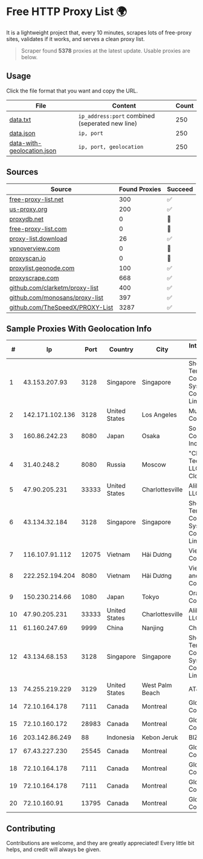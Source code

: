 
# Free HTTP Proxy List 🌍

It is a lightweight project that, every 10 minutes, scrapes lots of free-proxy sites, validates if it works, and serves a clean proxy list.


> Scraper found **5378** proxies at the latest update. Usable proxies are below.

## Usage

Click the file format that you want and copy the URL.


|File|Content|Count|
|----|-------|-----|
|[data.txt](https://raw.githubusercontent.com/themiralay/Proxy-List-World/master/data.txt)|`ip_address:port` combined (seperated new line)|250|
|[data.json](https://raw.githubusercontent.com/themiralay/Proxy-List-World/master/data.json)|`ip, port`|250|
|[data-with-geolocation.json](https://raw.githubusercontent.com/themiralay/Proxy-List-World/master/data-with-geolocation.json)|`ip, port, geolocation`|250|

## Sources

|Source|Found Proxies|Succeed|
|------|-------------|-------|
|[free-proxy-list.net](https://free-proxy-list.net)|300|✅|
|[us-proxy.org](https://www.us-proxy.org)|200|✅|
|[proxydb.net](http://proxydb.net)|0|🚫|
|[free-proxy-list.com](https://free-proxy-list.com/?page=&port=&type%5B%5D=http&type%5B%5D=https&up_time=0&search=Search)|0|🚫|
|[proxy-list.download](https://www.proxy-list.download/HTTP)|26|✅|
|[vpnoverview.com](https://vpnoverview.com/privacy/anonymous-browsing/free-proxy-servers)|0|🚫|
|[proxyscan.io](https://www.proxyscan.io)|0|🚫|
|[proxylist.geonode.com](https://proxylist.geonode.com/api/proxy-list?limit=300&page=1&sort_by=lastChecked&sort_type=desc&protocols=http,https)|100|✅|
|[proxyscrape.com](https://api.proxyscrape.com/v2/?request=displayproxies&protocol=http&timeout=10000&country=all&ssl=all&anonymity=all)|668|✅|
|[github.com/clarketm/proxy-list](https://raw.githubusercontent.com/clarketm/proxy-list/master/proxy-list-raw.txt)|400|✅|
|[github.com/monosans/proxy-list](https://raw.githubusercontent.com/monosans/proxy-list/main/proxies/http.txt)|397|✅|
|[github.com/TheSpeedX/PROXY-List](https://raw.githubusercontent.com/TheSpeedX/PROXY-List/master/http.txt)|3287|✅|


## Sample Proxies With Geolocation Info

|#|Ip|Port|Country|City|Internet Service Provider|
|-|--|----|-------|----|-------------------------|
|1|43.153.207.93|3128|Singapore|Singapore|Shenzhen Tencent Computer Systems Company Limited|
|2|142.171.102.136|3128|United States|Los Angeles|Multacom Corporation|
|3|160.86.242.23|8080|Japan|Osaka|Sony Network Communications Inc|
|4|31.40.248.2|8080|Russia|Moscow|"Cloud Technologies" LLC trading as Cloud.ru|
|5|47.90.205.231|33333|United States|Charlottesville|Alibaba.com LLC|
|6|43.134.32.184|3128|Singapore|Singapore|Shenzhen Tencent Computer Systems Company Limited|
|7|116.107.91.112|12075|Vietnam|Hải Dương|Viettel Corporation|
|8|222.252.194.204|8080|Vietnam|Hải Dương|VietNam Post and Telecom Corporation|
|9|150.230.214.66|1080|Japan|Tokyo|Oracle Corporation|
|10|47.90.205.231|33333|United States|Charlottesville|Alibaba.com LLC|
|11|61.160.247.69|9999|China|Nanjing|China Telecom|
|12|43.134.68.153|3128|Singapore|Singapore|Shenzhen Tencent Computer Systems Company Limited|
|13|74.255.219.229|3129|United States|West Palm Beach|AT&T Corp.|
|14|72.10.164.178|7111|Canada|Montreal|GloboTech Communications|
|15|72.10.160.172|28983|Canada|Montreal|GloboTech Communications|
|16|203.142.86.249|88|Indonesia|Kebon Jeruk|BIZNET|
|17|67.43.227.230|25545|Canada|Montreal|GloboTech Communications|
|18|72.10.164.178|7111|Canada|Montreal|GloboTech Communications|
|19|72.10.164.178|7111|Canada|Montreal|GloboTech Communications|
|20|72.10.160.91|13795|Canada|Montreal|GloboTech Communications|



## Contributing

Contributions are welcome, and they are greatly appreciated! Every
little bit helps, and credit will always be given.

